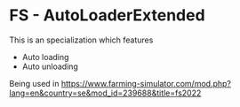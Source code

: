# FS - AutoLoaderExtended
 This is an specialization which features
  - Auto loading
  - Auto unloading

Being used in
https://www.farming-simulator.com/mod.php?lang=en&country=se&mod_id=239688&title=fs2022